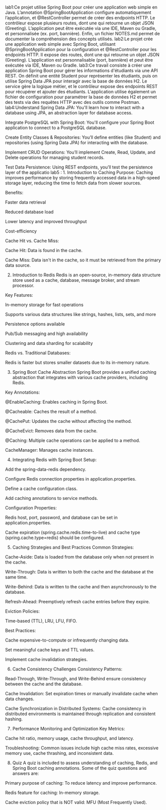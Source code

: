 lab1:Ce projet utilise Spring Boot pour créer une application web simple en Java. L’annotation @SpringBootApplication configure automatiquement l’application, et @RestController permet de créer des endpoints HTTP. Le contrôleur expose plusieurs routes, dont une qui retourne un objet JSON (Greeting). L’application peut être exécutée via une IDE, Maven ou Gradle, et personnalisée (ex. port, bannière). Enfin, un fichier NOTES.md permet de documenter la compréhension des concepts utilisés.
lab2:Le projet crée une application web simple avec Spring Boot, utilisant @SpringBootApplication pour la configuration et @RestController pour les endpoints HTTP. Il expose des routes, dont une qui retourne un objet JSON (Greeting). L’application est personnalisable (port, bannière) et peut être exécutée via IDE, Maven ou Gradle.
lab3:Ce travail consiste à créer une application Spring Boot pour gérer les informations d'étudiants via une API REST. On définit une entité Student pour représenter les étudiants, puis on utilise Spring Data JPA pour interagir avec la base de données H2. Le service gère la logique métier, et le contrôleur expose des endpoints REST pour récupérer et ajouter des étudiants. L'application utilise également un fichier de configuration pour paramétrer la base de données H2 et permet des tests via des requêtes HTTP avec des outils comme Postman.
lab4:Understand Spring Data JPA: You'll learn how to interact with a database using JPA, an abstraction layer for database access.

Integrate PostgreSQL with Spring Boot: You'll configure your Spring Boot application to connect to a PostgreSQL database.

Create Entity Classes & Repositories: You’ll define entities (like Student) and repositories (using Spring Data JPA) for interacting with the database.

Implement CRUD Operations: You’ll implement Create, Read, Update, and Delete operations for managing student records.

Test Data Persistence: Using REST endpoints, you’ll test the persistence layer of the applicatio
lab5
: 1. Introduction to Caching
Purpose: Caching improves performance by storing frequently accessed data in a high-speed storage layer, reducing the time to fetch data from slower sources.

Benefits:

Faster data retrieval

Reduced database load

Lower latency and improved throughput

Cost-efficiency

Cache Hit vs. Cache Miss:

Cache Hit: Data is found in the cache.

Cache Miss: Data isn't in the cache, so it must be retrieved from the primary data source.

2. Introduction to Redis
Redis is an open-source, in-memory data structure store used as a cache, database, message broker, and stream processor.

Key Features:

In-memory storage for fast operations

Supports various data structures like strings, hashes, lists, sets, and more

Persistence options available

Pub/Sub messaging and high availability

Clustering and data sharding for scalability

Redis vs. Traditional Databases:

Redis is faster but stores smaller datasets due to its in-memory nature.

3. Spring Boot Cache Abstraction
Spring Boot provides a unified caching abstraction that integrates with various cache providers, including Redis.

Key Annotations:

@EnableCaching: Enables caching in Spring Boot.

@Cacheable: Caches the result of a method.

@CachePut: Updates the cache without affecting the method.

@CacheEvict: Removes data from the cache.

@Caching: Multiple cache operations can be applied to a method.

CacheManager: Manages cache instances.

4. Integrating Redis with Spring Boot
Setup:

Add the spring-data-redis dependency.

Configure Redis connection properties in application.properties.

Define a cache configuration class.

Add caching annotations to service methods.

Configuration Properties:

Redis host, port, password, and database can be set in application.properties.

Cache expiration (spring.cache.redis.time-to-live) and cache type (spring.cache.type=redis) should be configured.

5. Caching Strategies and Best Practices
Common Strategies:

Cache-Aside: Data is loaded from the database only when not present in the cache.

Write-Through: Data is written to both the cache and the database at the same time.

Write-Behind: Data is written to the cache and then asynchronously to the database.

Refresh-Ahead: Preemptively refresh cache entries before they expire.

Eviction Policies:

Time-based (TTL), LRU, LFU, FIFO.

Best Practices:

Cache expensive-to-compute or infrequently changing data.

Set meaningful cache keys and TTL values.

Implement cache invalidation strategies.

6. Cache Consistency Challenges
Consistency Patterns:

Read-Through, Write-Through, and Write-Behind ensure consistency between the cache and the database.

Cache Invalidation: Set expiration times or manually invalidate cache when data changes.

Cache Synchronization in Distributed Systems: Cache consistency in distributed environments is maintained through replication and consistent hashing.

7. Performance Monitoring and Optimization
Key Metrics:

Cache hit ratio, memory usage, cache throughput, and latency.

Troubleshooting: Common issues include high cache miss rates, excessive memory use, cache thrashing, and inconsistent data.

8. Quiz
A quiz is included to assess understanding of caching, Redis, and Spring Boot caching annotations. Some of the quiz questions and answers are:

Primary purpose of caching: To reduce latency and improve performance.

Redis feature for caching: In-memory storage.

Cache eviction policy that is NOT valid: MFU (Most Frequently Used).






